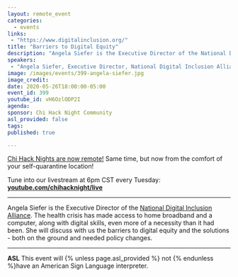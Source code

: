```yaml
---
layout: remote_event
categories:
  - events
links: 
 - "https://www.digitalinclusion.org/"
title: "Barriers to Digital Equity"
description: "Angela Siefer is the Executive Director of the National Digital Inclusion Alliance. The health crisis has made access to home broadband and a computer, along with digital skills, even more of a necessity than it had been. She will discuss with us the barriers to digital equity and the solutions - both on the ground and needed policy changes."
speakers:
 - "Angela Siefer, Executive Director, National Digital Inclusion Alliance"
image: /images/events/399-angela-siefer.jpg
image_credit:
date: 2020-05-26T18:00:00-05:00
event_id: 399
youtube_id: vH6OzlODP2I
agenda: 
sponsor: Chi Hack Night Community
asl_provided: false
tags: 
published: true

---
```


[Chi Hack Nights are now remote!](/blog/2020/03/16/chi-hack-night-going-remote.html) Same time, but now from the comfort of your self-quarantine location!

Tune into our livestream at 6pm CST every Tuesday: **[youtube.com/chihacknight/live](https://youtube.com/chihacknight/live)**

---

Angela Siefer is the Executive Director of the [National Digital Inclusion Alliance](https://www.digitalinclusion.org/). The health crisis has made access to home broadband and a computer, along with digital skills, even more of a necessity than it had been. She will discuss with us the barriers to digital equity and the solutions - both on the ground and needed policy changes.

---

**ASL** This event will {% unless page.asl_provided %} not {% endunless %}have an American Sign Language interpreter.
